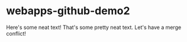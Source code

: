 # webapps-github-demo2

Here's some neat text!
That's some pretty neat text.
Let's have a merge conflict!
